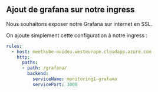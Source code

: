 ## Ajout de grafana sur notre ingress

Nous souhaitons exposer notre Grafana sur internet en SSL.

On ajoute simplement cette configuration à notre ingress :

```yaml
rules:
  - host: meetkube-ouidou.westeurope.cloudapp.azure.com
    http:
      paths:
      - path: /grafana/
        backend:
          serviceName: monitoring1-grafana
          servicePort: 3000
```